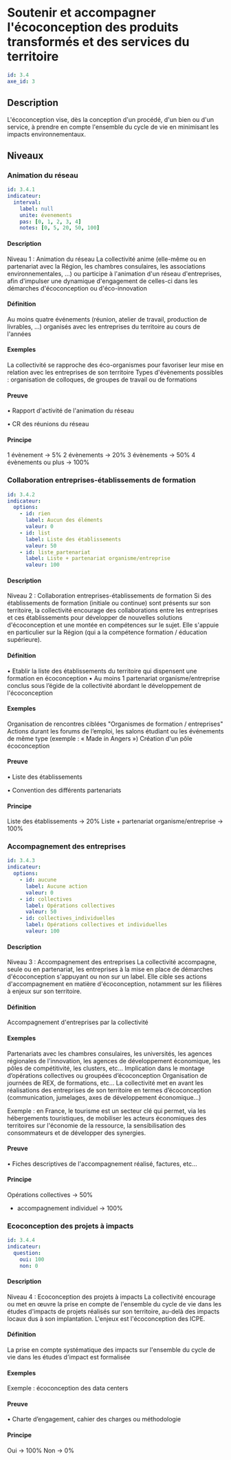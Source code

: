 # Soutenir et accompagner l'écoconception des produits transformés et des services du territoire
```yaml
id: 3.4
axe_id: 3
```
## Description
L'écoconception vise, dès la conception d'un procédé, d'un bien ou d'un service, à prendre en compte l'ensemble du cycle de vie en minimisant les impacts environnementaux.

## Niveaux
### Animation du réseau
```yaml
id: 3.4.1
indicateur:
  interval:
    label: null
    unite: évenements
    pas: [0, 1, 2, 3, 4]
    notes: [0, 5, 20, 50, 100]
```

#### Description
Niveau 1 : Animation du réseau
La collectivité anime (elle-même ou en partenariat avec la Région, les chambres consulaires, les associations environnementales, …) ou participe à l'animation d'un réseau d'entreprises, afin d'impulser une dynamique d'engagement de celles-ci dans les démarches d'écoconception ou d'éco-innovation

#### Définition
Au moins quatre événements (réunion, atelier de travail, production de livrables, …) organisés avec les entreprises du territoire au cours de l'années

#### Exemples
La collectivité se rapproche des éco-organismes pour favoriser leur mise en relation avec les entreprises de son territoire
Types d'évènements possibles : organisation de colloques, de groupes de travail ou de formations

#### Preuve
• Rapport d'activité de l'animation du réseau

• CR des réunions du réseau

#### Principe
1 évènement → 5%
2 évènements → 20%
3 évènements → 50%
4 évènements ou plus → 100%


### Collaboration entreprises-établissements de formation
```yaml
id: 3.4.2
indicateur:
  options:
    - id: rien
      label: Aucun des éléments
      valeur: 0
    - id: list
      label: Liste des établissements
      valeur: 50
    - id: liste_partenariat
      label: Liste + partenariat organisme/entreprise
      valeur: 100
```

#### Description
Niveau 2 : Collaboration entreprises-établissements de formation
Si des établissements de formation (initiale ou continue) sont présents sur son territoire, la collectivité encourage des collaborations entre les entreprises et ces établissements pour développer de nouvelles solutions d'écoconception et une montée en compétences sur le sujet. Elle s'appuie en particulier sur la Région (qui a la compétence formation / éducation supérieure).

#### Définition
• Etablir la liste des établissements du territoire qui dispensent une formation en écoconception
• Au moins 1 partenariat organisme/entreprise conclus sous l’égide de la collectivité abordant le développement de l'écoconception

#### Exemples
Organisation de rencontres ciblées "Organismes de formation / entreprises"  
Actions durant les forums de l’emploi, les salons étudiant ou les événements de même type (exemple : « Made in Angers »)
Création d'un pôle écoconception

#### Preuve
• Liste des établissements

• Convention des différents partenariats

#### Principe
Liste des établissements → 20%
Liste + partenariat organisme/entreprise → 100%


### Accompagnement des entreprises
```yaml
id: 3.4.3
indicateur:
  options:
    - id: aucune
      label: Aucune action
      valeur: 0
    - id: collectives
      label: Opérations collectives
      valeur: 50
    - id: collectives_individuelles
      label: Opérations collectives et individuelles
      valeur: 100
```

#### Description
Niveau 3 :  Accompagnement des entreprises
La collectivité accompagne, seule ou en partenariat, les entreprises à la mise en place de démarches d'écoconception s'appuyant ou non sur un label. Elle cible ses actions d'accompagnement en matière d'écoconception, notamment sur les filières à enjeux sur son territoire.

#### Définition
Accompagnement d'entreprises par la collectivité

#### Exemples
Partenariats avec les chambres consulaires, les universités, les agences régionales de l'innovation, les agences de développement économique, les pôles de compétitivité, les clusters, etc...
Implication dans le montage d’opérations collectives ou groupées d’écoconception 
Organisation de journées de REX, de formations, etc...
La collectivité met en avant les réalisations des entreprises de son territoire en termes d’écoconception (communication, jumelages, axes de développement économique…)

Exemple : en France, le tourisme est un secteur clé qui permet, via les hébergements touristiques, de mobiliser les acteurs économiques des territoires sur l'économie de la ressource, la sensibilisation des consommateurs et de développer des synergies.

#### Preuve
• Fiches descriptives de l'accompagnement réalisé, factures, etc…

#### Principe
Opérations collectives → 50%
+ accompagnement individuel → 100%


### Ecoconception des projets à impacts
```yaml
id: 3.4.4
indicateur:
  question:
    oui: 100
    non: 0
```

#### Description
Niveau 4 : Ecoconception des projets à impacts
La collectivité encourage ou met en œuvre la prise en compte de l'ensemble du cycle de vie dans les études d'impacts de projets réalisés sur son territoire, au-delà des impacts locaux dus à son implantation. L'enjeux est l'écoconception des ICPE.

#### Définition
La prise en compte systématique des impacts sur l'ensemble du cycle de vie dans les études d'impact est formalisée

#### Exemples
Exemple : écoconception des data centers

#### Preuve
• Charte d’engagement, cahier des charges ou méthodologie

#### Principe
Oui → 100%
Non → 0%


